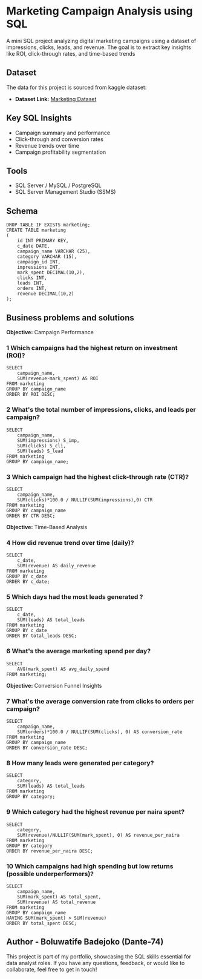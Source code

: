 # Marketing Campaign Analysis using SQL

A mini SQL project analyzing digital marketing campaigns using a dataset of impressions, clicks, leads, and revenue. The goal is to extract key insights like ROI, click-through rates, and time-based trends

## Dataset

The data for this project is sourced from kaggle dataset:

- **Dataset Link:** [Marketing Dataset](https://www.kaggle.com/datasets/sinderpreet/analyze-the-marketing-spending)

## Key SQL Insights

- Campaign summary and performance
- Click-through and conversion rates
- Revenue trends over time
- Campaign profitability segmentation

## Tools
- SQL Server / MySQL / PostgreSQL
- SQL Server Management Studio (SSMS)

## Schema

```
DROP TABLE IF EXISTS marketing;
CREATE TABLE marketing
(
	id INT PRIMARY KEY,	
	c_date DATE,
	campaign_name VARCHAR (25),	
	category VARCHAR (15),	
	campaign_id	INT,
	impressions	INT,
	mark_spent DECIMAL(10,2),	
	clicks INT,	
	leads INT,	
	orders INT,	
	revenue DECIMAL(10,2)
);
```

## Business problems and solutions

**Objective:** Campaign Performance

### 1 Which campaigns had the highest return on investment (ROI)?

```
SELECT
	campaign_name,
	SUM(revenue-mark_spent) AS ROI
FROM marketing
GROUP BY campaign_name
ORDER BY ROI DESC;
```

### 2 What's the total number of impressions, clicks, and leads per campaign?

```
SELECT 
	campaign_name,
	SUM(impressions) S_imp,
	SUM(clicks) S_cli,
	SUM(leads) S_lead
FROM marketing
GROUP BY campaign_name;
```

### 3 Which campaign had the highest click-through rate (CTR)?

```
SELECT
	campaign_name,
	SUM(clicks)*100.0 / NULLIF(SUM(impressions),0) CTR
FROM marketing
GROUP BY campaign_name
ORDER BY CTR DESC;
```

**Objective:** Time-Based Analysis

### 4 How did revenue trend over time (daily)?

```
SELECT 
	c_date,
	SUM(revenue) AS daily_revenue
FROM marketing
GROUP BY c_date
ORDER BY c_date;
```

### 5 Which days had the most leads generated ?

```
SELECT 
	c_date,
	SUM(leads) AS total_leads
FROM marketing
GROUP BY c_date
ORDER BY total_leads DESC;
```

### 6 What's the average marketing spend per day?

```
SELECT
	AVG(mark_spent) AS avg_daily_spend
FROM marketing;
```

**Objective:** Conversion Funnel Insights

### 7 What's the average conversion rate from clicks to orders per campaign?

```
SELECT 
	campaign_name,
	SUM(orders)*100.0 / NULLIF(SUM(clicks), 0) AS conversion_rate
FROM marketing
GROUP BY campaign_name
ORDER BY conversion_rate DESC;
```

### 8 How many leads were generated per category?

```
SELECT 
	category,
	SUM(leads) AS total_leads
FROM marketing
GROUP BY category;
```

### 9 Which category had the highest revenue per naira spent?

```
SELECT 
	category,
	SUM(revenue)/NULLIF(SUM(mark_spent), 0) AS revenue_per_naira
FROM marketing
GROUP BY category
ORDER BY revenue_per_naira DESC;
```

### 10 Which campaigns had high spending but low returns (possible underperformers)?

```
SELECT 
	campaign_name,
	SUM(mark_spent) AS total_spent,
	SUM(revenue) AS total_revenue
FROM marketing
GROUP BY campaign_name
HAVING SUM(mark_spent) > SUM(revenue)
ORDER BY total_spent DESC;
```

## Author - Boluwatife Badejoko (Dante-74)

This project is part of my portfolio, showcasing the SQL skills essential for data analyst roles. If you have any questions, feedback, or would like to collaborate, feel free to get in touch!
